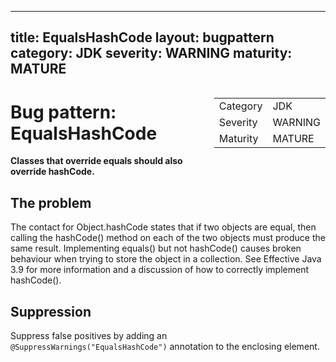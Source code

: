 <!--
*** AUTO-GENERATED, DO NOT MODIFY ***
To make changes, edit the @BugPattern annotation or the explanation in docs/bugpattern.
-->

---
title: EqualsHashCode
layout: bugpattern
category: JDK
severity: WARNING
maturity: MATURE
---

<div style="float:right;"><table id="metadata">
<tr><td>Category</td><td>JDK</td></tr>
<tr><td>Severity</td><td>WARNING</td></tr>
<tr><td>Maturity</td><td>MATURE</td></tr>
</table></div>

# Bug pattern: EqualsHashCode
__Classes that override equals should also override hashCode.__

## The problem
The contact for Object.hashCode states that if two objects are equal, then calling the hashCode() method on each of the two objects must produce the same result. Implementing equals() but not hashCode() causes broken behaviour when trying to store the object in a collection. See Effective Java 3.9 for more information and a discussion of how to correctly implement hashCode().

## Suppression
Suppress false positives by adding an `@SuppressWarnings("EqualsHashCode")` annotation to the enclosing element.
